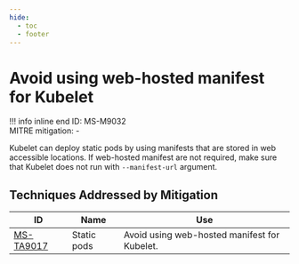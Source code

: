 ```yaml
---
hide:
  - toc
  - footer
---
```


# Avoid using web-hosted manifest for Kubelet

!!! info inline end
    ID: MS-M9032<br>
    MITRE mitigation: -


Kubelet can deploy static pods by using manifests that are stored in web accessible locations. If web-hosted manifest are not required, make sure that Kubelet does not run with `--manifest-url` argument.


## Techniques Addressed by Mitigation

|ID|Name|Use|
|--|----------|-----------|
|[MS-TA9017](../techniques/Static%20Pods.md)|Static pods|Avoid using web-hosted manifest for Kubelet.|
